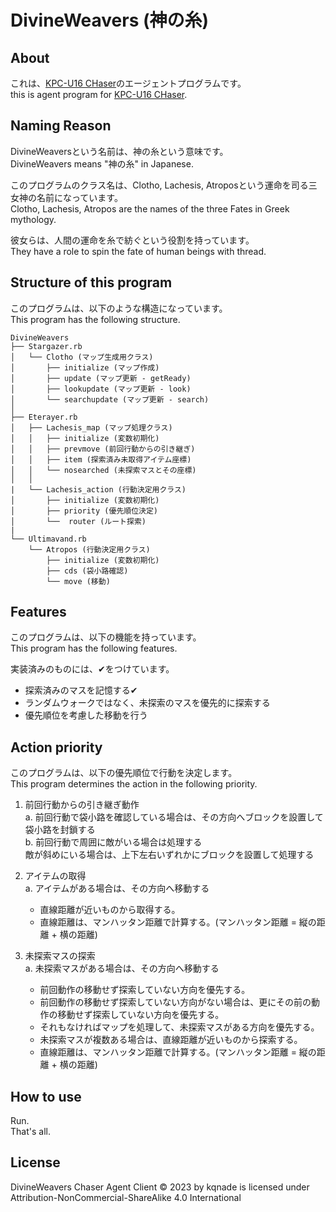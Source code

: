 # DivineWeavers (神の糸)

## About

これは、[KPC-U16 CHaser](https://github.com/KPC-U16/PortableEditor-Pub)のエージェントプログラムです。  
this is agent program for [KPC-U16 CHaser](https://github.com/KPC-U16/PortableEditor-Pub).

## Naming Reason

DivineWeaversという名前は、神の糸という意味です。  
DivineWeavers means "神の糸" in Japanese.

このプログラムのクラス名は、Clotho, Lachesis, Atroposという運命を司る三女神の名前になっています。  
Clotho, Lachesis, Atropos are the names of the three Fates in Greek mythology.

彼女らは、人間の運命を糸で紡ぐという役割を持っています。  
They have a role to spin the fate of human beings with thread.

## Structure of this program

このプログラムは、以下のような構造になっています。  
This program has the following structure.

```text
DivineWeavers
├── Stargazer.rb
│   └── Clotho (マップ生成用クラス)
│       ├── initialize (マップ作成)
│       ├── update (マップ更新 - getReady)
│       ├── lookupdate (マップ更新 - look)
│       └── searchupdate (マップ更新 - search)
│
├── Eterayer.rb
│   ├── Lachesis_map (マップ処理クラス)
│   │   ├── initialize (変数初期化)
│   │   ├── prevmove (前回行動からの引き継ぎ)
│   │   ├── item (探索済み未取得アイテム座標)
│   │   └── nosearched (未探索マスとその座標)
│   │
|   └── Lachesis_action (行動決定用クラス)
│       ├── initialize (変数初期化)
│       ├── priority (優先順位決定)
│       └──  router (ルート探索)
| 
└── Ultimavand.rb
    └── Atropos (行動決定用クラス)
        ├── initialize (変数初期化)
        ├── cds (袋小路確認)
        └── move (移動)
```

## Features

このプログラムは、以下の機能を持っています。  
This program has the following features.

実装済みのものには、✔をつけています。

- 探索済みのマスを記憶する✔
- ランダムウォークではなく、未探索のマスを優先的に探索する
- 優先順位を考慮した移動を行う

## Action priority

このプログラムは、以下の優先順位で行動を決定します。  
This program determines the action in the following priority.

1. 前回行動からの引き継ぎ動作  
  a. 前回行動で袋小路を確認している場合は、その方向へブロックを設置して袋小路を封鎖する  
  b. 前回行動で周囲に敵がいる場合は処理する  
      敵が斜めにいる場合は、上下左右いずれかにブロックを設置して処理する  

2. アイテムの取得  
  a. アイテムがある場合は、その方向へ移動する
   - 直線距離が近いものから取得する。
   - 直線距離は、マンハッタン距離で計算する。(マンハッタン距離 = 縦の距離 + 横の距離)

3. 未探索マスの探索  
  a. 未探索マスがある場合は、その方向へ移動する
    - 前回動作の移動せず探索していない方向を優先する。
    - 前回動作の移動せず探索していない方向がない場合は、更にその前の動作の移動せず探索していない方向を優先する。
    - それもなければマップを処理して、未探索マスがある方向を優先する。
    - 未探索マスが複数ある場合は、直線距離が近いものから探索する。
    - 直線距離は、マンハッタン距離で計算する。(マンハッタン距離 = 縦の距離 + 横の距離)

## How to use

Run.  
That's all.

## License
DivineWeavers Chaser Agent Client © 2023 by kqnade is licensed under Attribution-NonCommercial-ShareAlike 4.0 International 
